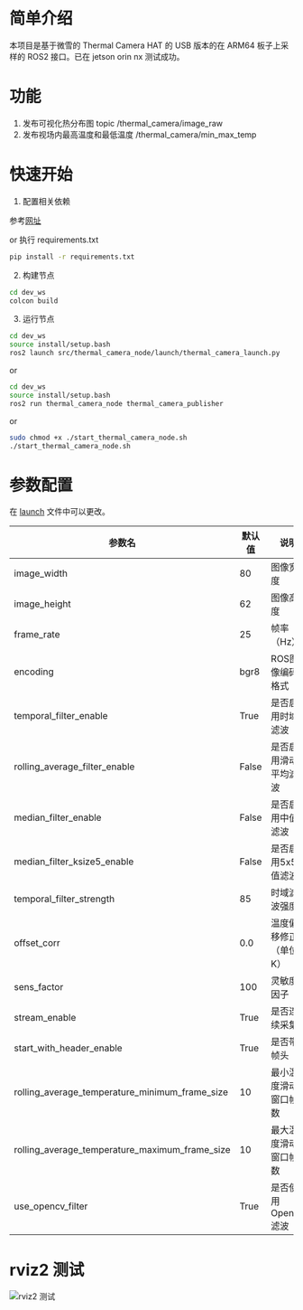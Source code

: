 # 简单介绍
本项目是基于微雪的 Thermal Camera HAT 的 USB 版本的在 ARM64 板子上采样的 ROS2 接口。已在 jetson orin nx 测试成功。

# 功能
1. 发布可视化热分布图 topic /thermal_camera/image_raw
2. 发布视场内最高温度和最低温度 /thermal_camera/min_max_temp

# 快速开始
1. 配置相关依赖

参考[网址](https://www.waveshare.net/wiki/Thermal_Camera_HAT)

or 执行 requirements.txt

```bash
pip install -r requirements.txt
```

2. 构建节点
```bash
cd dev_ws
colcon build
```

3. 运行节点
```bash
cd dev_ws
source install/setup.bash
ros2 launch src/thermal_camera_node/launch/thermal_camera_launch.py
```
or

```bash
cd dev_ws
source install/setup.bash
ros2 run thermal_camera_node thermal_camera_publisher
```

or 

```bash
sudo chmod +x ./start_thermal_camera_node.sh
./start_thermal_camera_node.sh
```

# 参数配置
在 [launch](src/thermal_camera_node/launch/thermal_camera_launch.py) 文件中可以更改。

| 参数名                                      | 默认值    | 说明                       |
|---------------------------------------------|----------|----------------------------|
| image_width                                | 80       | 图像宽度                   |
| image_height                               | 62       | 图像高度                   |
| frame_rate                                 | 25       | 帧率（Hz）                 |
| encoding                                   | bgr8     | ROS图像编码格式            |
| temporal_filter_enable                     | True     | 是否启用时域滤波           |
| rolling_average_filter_enable              | False    | 是否启用滑动平均滤波       |
| median_filter_enable                       | False    | 是否启用中值滤波           |
| median_filter_ksize5_enable                | False    | 是否启用5x5中值滤波        |
| temporal_filter_strength                   | 85       | 时域滤波强度               |
| offset_corr                                | 0.0      | 温度偏移修正（单位K）      |
| sens_factor                                | 100      | 灵敏度因子                 |
| stream_enable                              | True     | 是否连续采集               |
| start_with_header_enable                   | True     | 是否带帧头                 |
| rolling_average_temperature_minimum_frame_size | 10   | 最小温度滑动窗口帧数       |
| rolling_average_temperature_maximum_frame_size | 10   | 最大温度滑动窗口帧数       |
| use_opencv_filter                          | True     | 是否使用OpenCV滤波         |

# rviz2 测试

![rviz2 测试](https://imgbed.yesord.top/file/github/1753774880194_微信截图_20250729153847.png)

